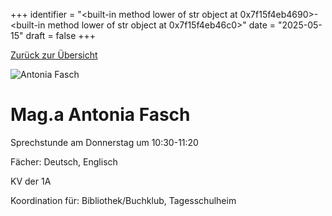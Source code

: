 
+++
identifier = "<built-in method lower of str object at 0x7f15f4eb4690>-<built-in method lower of str object at 0x7f15f4eb46c0>"
date = "2025-05-15"
draft = false
+++

 [Zurück zur Übersicht](/schule/personen/)

<div class="row">
<div class="column">
<img src="/images/personal/Fasch.jpg" alt="Antonia Fasch"> 
</div>
<div class="column">

# Mag.a Antonia Fasch 

Sprechstunde am Donnerstag um 10:30-11:20

Fächer: Deutsch,  Englisch

KV der 1A









Koordination für: Bibliothek/Buchklub, Tagesschulheim

</div>
</div> 

